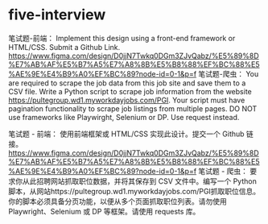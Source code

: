 # five-interview

笔试题-前端：
Implement this design using a front-end framework or HTML/CSS. Submit a Github Link.
https://www.figma.com/design/D0jjN7Twkq0DGm3ZJvQabz/%E5%89%8D%E7%AB%AF%E5%B7%A5%E7%A8%8B%E5%B8%88%EF%BC%88%E5%AE%9E%E4%B9%A0%EF%BC%89?node-id=0-1&p=f
笔试题-爬虫：
 You are required to scrape the job data from this job site and save them to a CSV file.  Write a Python script to scrape job information from the website https://pultegroup.wd1.myworkdayjobs.com/PGI.
 Your script must have pagination functionality to scrape job listings from multiple pages. DO NOT use frameworks like Playwirght, Selenium or DP. Use request instead.

笔试题 - 前端：
使用前端框架或 HTML/CSS 实现此设计。提交一个 Github 链接。
https://www.figma.com/design/D0jjN7Twkq0DGm3ZJvQabz/%E5%89%8D%E7%AB%AF%E5%B7%A5%E7%A8%8B%E5%B8%88%EF%BC%88%E5%AE%9E%E4%B9%A0%EF%BC%89?node-id=0-1&p=f
笔试题 - 爬虫：
要求你从此招聘网站抓取职位数据，并将其保存到 CSV 文件中。编写一个 Python 脚本，从网站https://pultegroup.wd1.myworkdayjobs.com/PGI抓取职位信息。
你的脚本必须具备分页功能，以便从多个页面抓取职位列表。请勿使用 Playwright、Selenium 或 DP 等框架。请使用 requests 库。
